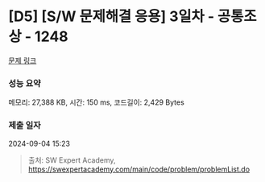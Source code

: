 # [D5] [S/W 문제해결 응용] 3일차 - 공통조상 - 1248 

[문제 링크](https://swexpertacademy.com/main/code/problem/problemDetail.do?contestProbId=AV15PTkqAPYCFAYD) 

### 성능 요약

메모리: 27,388 KB, 시간: 150 ms, 코드길이: 2,429 Bytes

### 제출 일자

2024-09-04 15:23



> 출처: SW Expert Academy, https://swexpertacademy.com/main/code/problem/problemList.do